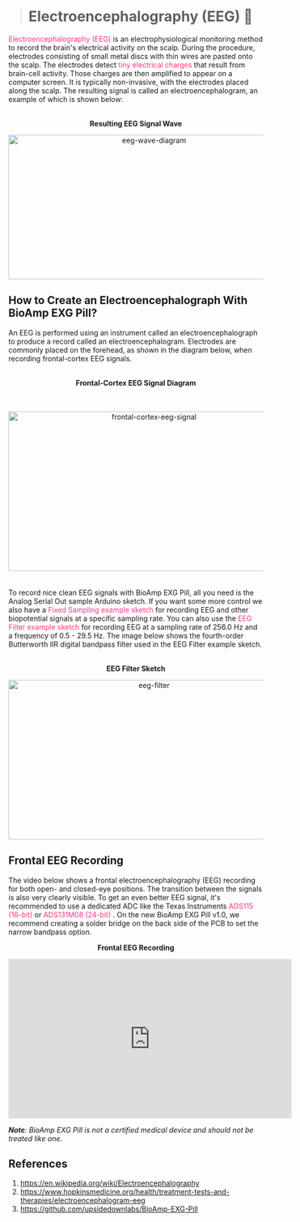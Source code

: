 <blockquote>

# Electroencephalography (EEG) &#129504;

</blockquote>

 <a href="https://en.wikipedia.org/wiki/Electroencephalography" style="color: #ff3385; text-decoration: none;"> Electroencephalography (EEG) </a>  is an electrophysiological monitoring method to record the brain's electrical activity on the scalp. During the procedure, electrodes consisting of small metal discs with thin wires are pasted onto the scalp. The electrodes detect <a href="https://www.hopkinsmedicine.org/health/treatment-tests-and-therapies/electroencephalogram-eeg" style="color: #ff3385; text-decoration: none;">tiny electrical charges</a>  that result from brain-cell activity. Those charges are then amplified to appear on a computer screen. It is typically non-invasive, with the electrodes placed along the scalp. The resulting signal is called an electroencephalogram, an example of which is shown below:
<br></br>
<p style="text-align: center;"> <b> Resulting EEG Signal Wave </b></p>
<div style="text-align:center;">
<img src="images/EEG/bioamp-exg-pill-electroencephalography-wave.jpg" alt="eeg-wave-diagram" style="height: 285px; width:560px;"/>
</div>

## How to Create an Electroencephalograph With BioAmp EXG Pill?

An EEG is performed using an instrument called an electroencephalograph to produce a record called an electroencephalogram. Electrodes are commonly placed on the forehead, as shown in the diagram below, when recording frontal-cortex EEG signals.
<br></br>
<p style="text-align: center;"> <b> Frontal-Cortex EEG Signal Diagram </b></p>
<br></br>
<div style="text-align:center;">
<img src="images/EEG/bioamp-exg-pill-electroencephalography.jpg" alt="frontal-cortex-eeg-signal" style="height: 315px; width:560px;"/>
</div>
<br>
</br>
To record nice clean EEG signals with BioAmp EXG Pill, all you need is the Analog Serial Out sample Arduino sketch. If you want some more control we also have a <a href="https://github.com/upsidedownlabs/BioAmp-EXG-Pill/tree/main/software/FixedSampling/FixedSampling.ino" style="color:  #ff3385; text-decoration: none;"> Fixed Sampling example sketch</a> for recording EEG and other biopotential signals at a specific sampling rate. You can also use the <a href="https://github.com/upsidedownlabs/BioAmp-EXG-Pill/blob/main/software/EEGFilter/EEGFilter.ino" style="color:  #ff3385; text-decoration: none;"> EEG Filter example sketch </a>  for recording EEG at a sampling rate of 256.0 Hz and a frequency of 0.5 - 29.5 Hz. The image below shows the fourth-order Butterworth IIR digital bandpass filter used in the EEG Filter example sketch.
<br></br>
<p style="text-align: center;"> <b> EEG Filter Sketch </b></p>
<div style="text-align:center;">
<img src=" images/EEG/bioamp-exg-pill-eegfilter.jpg" alt="eeg-filter" style="height: 315px; width:560px;"/>
</div>

## Frontal EEG Recording

The video below shows a frontal electroencephalography (EEG) recording for both open- and closed-eye positions. The transition between the signals is also very clearly visible. To get an even better EEG signal, it's recommended to use a dedicated ADC like the Texas Instruments <a href="https://www.ti.com/product/ADS1115" style="color: #ff3385; text-decoration: none;"> ADS115 (16-bit) </a>  or <a href="https://www.ti.com/product/ADS131M08" style="color: #ff3385; text-decoration: none;"> ADS131M08 (24-bit) </a>. On the new BioAmp EXG Pill v1.0, we recommend creating a solder bridge on the back side of the PCB to set the narrow bandpass option.

<p style="text-align: center;"> <b> Frontal EEG Recording </b></p>
<div style="text-align:center;">
<iframe title="vimeo-player" src="https://player.vimeo.com/video/617188926?h=809ae189ee" width="560" height="315" frameborder="0" allowfullscreen></iframe>
</div>

_**Note**: BioAmp EXG Pill is not a certified medical device and should not be treated like one._

## References 

1. <a href="https://en.wikipedia.org/wiki/Electroencephalography" style="color: #ff3385; text-decoration: none;">https://en.wikipedia.org/wiki/Electroencephalography </a>
2. <a href="https://www.hopkinsmedicine.org/health/treatment-tests-and-therapies/electroencephalogram-eeg" style="color: #ff3385; text-decoration: none;"> https://www.hopkinsmedicine.org/health/treatment-tests-and-therapies/electroencephalogram-eeg </a>
3. <a href="https://github.com/upsidedownlabs/BioAmp-EXG-Pill" style="color: #ff3385; text-decoration: none;">https://github.com/upsidedownlabs/BioAmp-EXG-Pill</a>

 